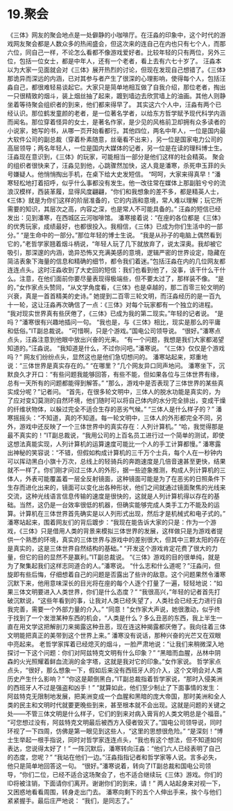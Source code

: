 # 19.聚会

《三体》网友的聚会地点是一处僻静的小咖啡厅。在汪淼的印象中，这个时代的游戏网友聚会都是人数众多的热闹盛会，但这次来的连自己在内也只有七个人，而那六位，同自己一样，不论怎么看都不像游戏爱好者。比较年轻的只有两位，另外三位，包括一位女士，都是中年人，还有一个老者，看上去有六七十岁了。
汪淼本以为大家一见面就会对《三体》展开热烈的讨论，但现在发现自己想错了。《三体》那诡异而深远的内涵，已对其参与者产生了很深的心理影响，使得每个人，包括汪淼自己，都很难轻易谈起它。大家只是简单地相互做了自我介绍，那位老者，掏出一只很精致的烟斗，装上烟丝抽了起来，踱到墙边去欣赏墙上的油画。其他人则静坐着等待聚会组织者的到来，他们都来得早了。
其实这六个人中，汪淼有两个已经认识。那位鹤发童颜的老者，是一位著名学者，以给东方哲学赋予现代科学内涵而闻名。那位穿着怪异的女士，是著名作家，是少见的风格前卫却拥有众多读者的小说家，她写的书，从哪一页开始看都行。其他四位，两名中年人，一位是国内最大软件公司的副总裁（穿着朴素随意，丝毫看不出来），另一位是国家电力公司的高层领导；两名年轻人，一位是国内大媒体的记者，另一位是在读的理科博士生。汪淼现在意识到，《三体》的玩家，可能相当一部分是他们这样的社会精英。
聚会的组织者很快来了，汪淼见到他，心跳骤然加快，这人竟是潘寒，杀死申玉菲的头号嫌疑人。他悄悄掏出手机，在桌下给大史发短信。
“呵呵，大家来得真早！”潘寒轻松地打着招呼，似乎什么事都没有发生。他一改往常在媒体上那副脏兮兮的流浪汉模样，西装革履，显得风度翩翩，“你们和我想象的差不多，都是精英人士，《三体》就是为你们这样的阶层准备的，它的内涵和意境，常人难以理解；玩它所需要的知识，其层次之高，内容之深，也是常人不可能具备的。”
汪淼的短信已经发出：见到潘寒，在西城区云河咖啡馆。
潘寒接着说：“在座的各位都是《三体》的优秀玩家，成绩最好，也都很投入。我相信，《三体》已成为你们生活中的一部分。”
“是生命中的一部分。”那位年轻的博士生说。
“我是从孙子的电脑上偶然看到它的，”老哲学家翘着烟斗柄说，“年轻人玩了几下就放弃了，说太深奥。我却被它吸引，那深邃的内涵，诡异恐怖又充满美感的意境，逻辑严密的世界设定，隐藏在简洁表象下海量的信息和精确的细节，都令我们着迷。”包括汪淼在内的几位网友都连连点头。这时汪淼收到了大史回的短信：我们也看到他了，没事，该干什么干什么。注意，在他们面前你要尽量表现得极端些，但不要太过了，那样装不像。
“是的，”女作家点头赞同，“从文学角度看，《三体》也是卓越的，那二百零三轮文明的兴衰，真是一首首精美的史诗。”
她提到二百零三轮文明，而汪淼经历的是一百九十一轮，这让汪淼再次确信了一点：《三体》对每个玩家都有一个独立的进程。
“我对现实世界真有些厌倦了，《三体》已成为我的第二现实。”年轻的记者说。
“是吗？”潘寒很有兴趣地插问一句。
“我也是，与《三体》相比，现实是那么的平庸和低俗。”IT副总裁说。
“可惜啊，只是个游戏。”国电公司领导说。
“很好。”潘寒点点头，汪淼注意到他眼中放出兴奋的光来。
“有一个问题，我想是我们大家都渴望知道的。”汪淼说。
“我知道是什么，不过你问吧。”潘寒说。
“《三体》仅仅是个游戏吗？”
网友们纷纷点头，显然这也是他们急切想问的。
潘寒站起来，郑重地说：“三体世界是真实存在的。”
“在哪里？”几个网友异口同声地问。
潘寒坐下，沉默良久才开口：“有些问题我能够回答，有些不能，但如果各位与三体世界有缘，总有一天所有的问题都能得到解答。”
“那么，游戏中是否表现了三体世界的某些真实成分呢？”记者问。
“首先，在很多轮文明中，三体人的脱水功能是真实的，为了应对变幻莫测的自然环境，他们随时可以将自己体内的水分完全排出，变成干燥的纤维状物体，以躲过完全不适合生存的恶劣气候。”
“三体人是什么样子的？”
潘寒摇摇头：“不知道，真的不知道。每一轮文明中，三体人的外形都完全不同，另外，游戏中还反映了一个三体世界中的真实存在：人列计算机。”
“哈，我觉得那是最不真实的！”IT副总裁说，“我用公司的上百名员工进行过一个简单的测试，即使这想法真能实现，人列计算机的运算速度可能比一个人的手工计算都慢。”
潘寒露出神秘的笑容说：“不错，但假如构成计算机的三千万个士兵，每个人在一秒钟内可以挥动黑白小旗十万次，总线上的轻骑兵的奔跑速度是几倍音速甚至更快，结果就不一样了。你们刚才问过三体人的外形，据一些迹象推测，构成人列计算机的三体人，外表可能覆盖着一层全反射镜面，这种镜面可能是为了在恶劣的日照条件下生存而进化出来的，镜面可以变化出各种形状，他们之间就通过镜面聚焦的光线来交流，这种光线语言信息传输的速度是很快的，这就是人列计算机得以存在的基础。当然，这仍是一台效率很低的机器，但确实能够完成人类手工力不能及的运算。计算机在三体世界首先确实是以人列形式出现，然后才是机械式和电子式的。”
潘寒站起来，围着网友们的背后踱步：“我现在能告诉大家的只是：作为一个游戏，《三体》只是借用人类的背景来模拟三体世界的发展，这样做只是为游戏者提供一个熟悉的环境，真实的三体世界与游戏中的差别很大，但其中三颗太阳的存在是真实的，这是三体世界自然结构的基础。”
“开发这个游戏肯定花费了很大的力量，但它的目的显然不是赢利。”IT副总裁说。
“《三体》游戏的目的很单纯，就是为了聚集起我们这样志同道合的人。”潘寒说。
“什么志和什么道呢？”汪淼问，但旋即有些后悔，仔细想着自己的问题是否露出了些许的敌意。这个问题果然令潘寒沉默下来，他用意味深长的目光将在座的每个人逐个打量了一遍，轻轻地说：“如果三体文明要进入人类世界，你们是什么态度？”
“我很高兴，”年轻的记者首先打破沉默说，“这些年看到的事，让我对人类已经失望了，人类社会已经无力进行自我完善，需要一个外部力量的介入。”
“同意！”女作家大声说，她很激动，似乎终于找到了一个发泄某种东西的机会，“人类是什么？多么丑恶的东西，我上半生一直在用文学这把解剖刀来揭露这种丑恶，现在连这种揭露都厌倦了。我向往着三体文明能把真正的美带到这个世界上来。”
潘寒没有说话，那种兴奋的光芒又在双眼中亮起来。
老哲学家挥着已经熄灭的烟斗，一脸严肃地说：“让我们来稍微深入地探讨一下这个问题：你们对阿兹特克文明有什么印象？”
“黑暗而血腥，丛林中阴森的火光照耀着鲜血流淌的金字塔，这就是我对它的印象。”女作家说。
哲学家点点头，“很好，那么想象一下，假如后来没有西班牙人的介入，这个文明会对人类历史产生什么影响？”
“你这是颠倒黑白，”IT副总裁指着哲学家说，“那时入侵美洲的西班牙人不过是强盗和凶手！”
“就算如此，他们至少制止了下面事情的发生：阿兹特克无限制地发展，把美洲变成一个血腥和黑暗的庞大帝国，那时美洲和全人类的民主和文明时代就要更晚些到来，甚至根本就不会出现。这就是问题的关键之处——不管三体文明是什么样子，它们的到来对病入膏肓的人类文明总是个福音。”
“可您想过没有，阿兹特克文明最后被西方入侵者毁灭了。”国电公司领导说，同时环视了一下四周，仿佛是第一眼见到这些人，“这里的思想很危险。”
“是深刻！”博士生举起一根手指说，同时对哲学家连连点头，“我也有这个想法，但不知道如何表达，您说得太好了！”
一阵沉默后，潘寒转向汪淼：“他们六人已经表明了自己的态度，您呢？”
“我站在他们一边。”汪淼指指记者和哲学家等人说。言多必失，他只是简单地回答这一句。
“很好。”潘寒说着，转向了IT副总裁和国电公司领导，“你们二位，已经不适合这场聚会了，也不适合继续玩《三体》游戏。你们的ID将被注销，下面请你们离开。谢谢你们的到来，请！”
两人站起身来对视一下，又困惑地看看周围，转身走出门去。
潘寒向剩下的五个人伸出手来，挨个与他们紧紧握手。最后庄严地说：
“我们，是同志了。”

